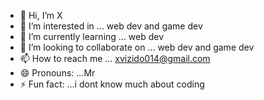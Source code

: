 - 👋 Hi, I’m X
- 👀 I’m interested in ... web dev and game dev
- 🌱 I’m currently learning ... web dev
- 💞️ I’m looking to collaborate on ... web dev and game dev
- 📫 How to reach me ... xvizido014@gmail.com
- 😄 Pronouns: ...Mr
- ⚡ Fun fact: ...i dont know much about coding

<!---
X-vizido/X-vizido is a ✨ special ✨ repository because its `README.md` (this file) appears on your GitHub profile.
You can click the Preview link to take a look at your changes.
--->
